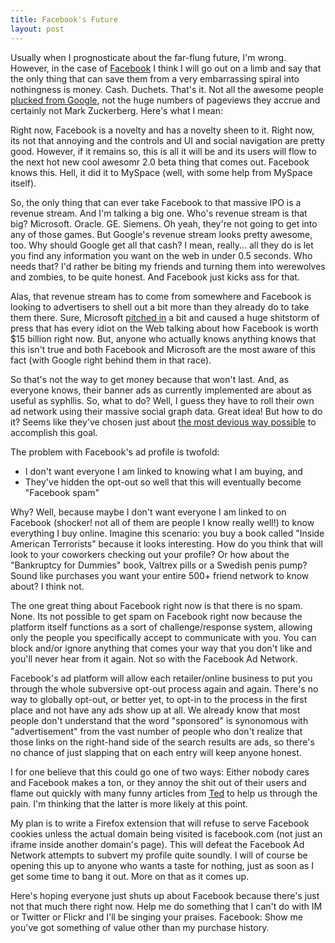 ```yaml
--- 
title: Facebook's Future
layout: post
---
```

Usually when I prognosticate about the far-flung future, I'm wrong. However, in the case of [Facebook](http://www.facebook.com/) I think I will go out on a limb and say that the only thing that can save them from a very embarrassing spiral into nothingness is money. Cash. Duchets. That's it. Not all the awesome people [plucked from Google](http://www.techcrunch.com/2007/11/21/facebook-stealing-googlers-at-an-alarming-rate/), not the huge numbers of pageviews they accrue and certainly not Mark Zuckerberg. Here's what I mean:

Right now, Facebook is a novelty and has a novelty sheen to it. Right now, its not that annoying and the controls and UI and social navigation are pretty good. However, if it remains so, this is all it will be and its users will flow to the next hot new cool awesomr 2.0 beta thing that comes out. Facebook knows this. Hell, it did it to MySpace (well, with some help from MySpace itself).

So, the only thing that can ever take Facebook to that massive IPO is a revenue stream. And I'm talking a big one. Who's revenue stream is that big? Microsoft. Oracle. GE. Siemens. Oh yeah, they're not going to get into any of those games. But Google's revenue stream looks pretty awesome, too. Why should Google get all that cash? I mean, really... all they do is let you find any information you want on the web in under 0.5 seconds. Who needs that? I'd rather be biting my friends and turning them into werewolves and zombies, to be quite honest. And Facebook just kicks ass for that.

Alas, that revenue stream has to come from somewhere and Facebook is looking to advertisers to shell out a bit more than they already do to take them there. Sure, Microsoft [pitched in](http://ap.google.com/article/ALeqM5hKn0T1IOwng1NE5pvvZLewkJ5aVQ) a bit and caused a huge shitstorm of press that has every idiot on the Web talking about how Facebook is worth $15 billion right now. But, anyone who actually knows anything knows that this isn't true and both Facebook and Microsoft are the most aware of this fact (with Google right behind them in that race).

So that's not the way to get money because that won't last. And, as everyone knows, their banner ads as currently implemented are about as useful as syphllis. So, what to do? Well, I guess they have to roll their own ad network using their massive social graph data. Great idea! But how to do it? Seems like they've chosen just about [the most devious way possible](http://bokardo.com/archives/facebooks-brilliant-but-evil-design/) to accomplish this goal.

The problem with Facebook's ad profile is twofold:

* I don't want everyone I am linked to knowing what I am buying, and
* They've hidden the opt-out so well that this will eventually become "Facebook spam"

Why? Well, because maybe I don't want everyone I am linked to on Facebook (shocker! not all of them are people I know really well!) to know everything I buy online. Imagine this scenario: you buy a book called "Inside American Terrorists" because it looks interesting. How do you think that will look to your coworkers checking out your profile? Or how about the "Bankruptcy for Dummies" book, Valtrex pills or a Swedish penis pump? Sound like purchases you want your entire 500+ friend network to know about? I think not.

The one great thing about Facebook right now is that there is no spam. None. Its not possible to get spam on Facebook right now because the platform itself functions as a sort of challenge/response system, allowing only the people you specifically accept to communicate with you. You can block and/or ignore anything that comes your way that you don't like and you'll never hear from it again. Not so with the Facebook Ad Network.

Facebook's ad platform will allow each retailer/online business to put you through the whole subversive opt-out process again and again. There's no way to globally opt-out, or better yet, to opt-in to the process in the first place and not have any ads show up at all. We already know that most people don't understand that the word "sponsored" is synonomous with "advertisement" from the vast number of people who don't realize that those links on the right-hand side of the search results are ads, so there's no chance of just slapping that on each entry will keep anyone honest.

I for one believe that this could go one of two ways: Either nobody cares and Facebook makes a ton, or they annoy the shit out of their users and flame out quickly with many funny articles from [Ted](http://www.uncov.com/) to help us through the pain. I'm thinking that the latter is more likely at this point.

My plan is to write a Firefox extension that will refuse to serve Facebook cookies unless the actual domain being visited is facebook.com (not just an iframe inside another domain's page). This will defeat the Facebook Ad Network attempts to subvert my profile quite soundly. I will of course be opening this up to anyone who wants a taste for nothing, just as soon as I get some time to bang it out. More on that as it comes up.

Here's hoping everyone just shuts up about Facebook because there's just not that much there right now. Help me do something that I can't do with IM or Twitter or Flickr and I'll be singing your praises. Facebook: Show me you've got something of value other than my purchase history.
